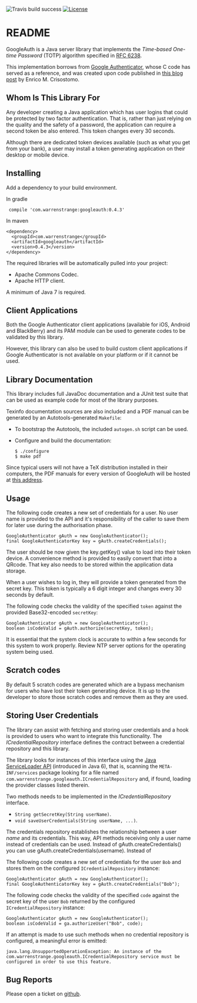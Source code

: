 ![Travis build success](https://travis-ci.org/ari/GoogleAuth.svg?branch=master)
[![License](https://img.shields.io/badge/license-BSD-blue.svg?style=flat)](https://github.com/wstrange/GoogleAuth/blob/master/LICENSE)

README
======

GoogleAuth is a Java server library that implements the _Time-based One-time
Password_ (TOTP) algorithm specified in [RFC 6238][RFC6238].

This implementation borrows from [Google Authenticator][gauth], whose C code has
served as a reference, and was created upon code published in
[this blog post][tgb] by Enrico M. Crisostomo.


Whom Is This Library For
------------------------

Any developer creating a Java application which has user logins that could be protected by two factor authentication.
That is, rather than just relying on the quality and the safety of a password, the application can require a second token be also entered.
This token changes every 30 seconds.

Although there are dedicated token devices available (such as what you get from your bank),
a user may install a token generating application on their desktop or mobile device.

Installing
----------

Add a dependency to your build environment.

In gradle

     compile 'com.warrenstrange:googleauth:0.4.3'

In maven

    <dependency>
      <groupId>com.warrenstrange</groupId>
      <artifactId>googleauth</artifactId>
      <version>0.4.3</version>
    </dependency>

The required libraries will be automatically pulled into your project:

  * Apache Commons Codec.
  * Apache HTTP client.


A minimum of Java 7 is required.


Client Applications
-------------------

Both the Google Authenticator client applications (available for iOS, Android
and BlackBerry) and its PAM module can be used to generate codes to be validated
by this library.

However, this library can also be used to build custom client applications if
Google Authenticator is not available on your platform or if it cannot be used.

Library Documentation
---------------------

This library includes full JavaDoc documentation and a JUnit test suite that can
be used as example code for most of the library purposes.

Texinfo documentation sources are also included and a PDF manual can be
generated by an Autotools-generated `Makefile`:

  * To bootstrap the Autotools, the included `autogen.sh` script can be used.
  
  * Configure and build the documentation:

        $ ./configure
        $ make pdf

Since typical users will not have a TeX distribution installed in their
computers, the PDF manuals for every version of GoogleAuth will be hosted at
[this address][pdfdoc].

[pdfdoc]: https://drive.google.com/folderview?id=0BxZtP9CHH-Q6TzRSaWtkQ0pEYk0&usp=sharing

Usage
-----

The following code creates a new set of credentials for a user. No user name is
provided to the API and it's responsibility of the caller to save them for later
use during the authorisation phase.

    GoogleAuthenticator gAuth = new GoogleAuthenticator();
    final GoogleAuthenticatorKey key = gAuth.createCredentials();

The user should be now given the key.getKey() value to load into their token device. A convenience method is provided to easily convert that into a QRcode. That key also needs to be stored within the application data storage.


When a user wishes to log in, they will provide a token generated from the secret key. This token is typically a 6 digit integer and changes every 30 seconds by default.

The following code checks the validity of the specified `token` against the
provided Base32-encoded `secretKey`:

    GoogleAuthenticator gAuth = new GoogleAuthenticator();
    boolean isCodeValid = gAuth.authorize(secretKey, token);

It is essential that the system clock is accurate to within a few seconds for this system to work properly. Review NTP server options for the operating system being used.


Scratch codes
-------------
By default 5 scratch codes are generated which are a bypass mechanism for users who have lost their token generating device. It is up to the developer to store those scratch codes and remove them as they are used.


Storing User Credentials
------------------------

The library can assist with fetching and storing user credentials and a hook is
provided to users who want to integrate this functionality. The *ICredentialRepository* interface defines the contract between a credential repository and this library.

The library looks for instances of this interface using the
[Java ServiceLoader API][serviceLoader] (introduced in Java 6), that is,
scanning the `META-INF/services` package looking for a file named
`com.warrenstrange.googleauth.ICredentialRepository` and, if found, loading the
provider classes listed therein.

Two methods needs to be implemented in the *ICredentialRepository* interface.

  * `String getSecretKey(String userName)`.
  * `void saveUserCredentials(String userName, ...)`.

The credentials repository establishes the relationship between a user _name_
and its credentials.  This way, API methods receiving only a user name instead
of credentials can be used. Instead of gAuth.createCredentials() you can use gAuth.createCredentials(username). Instead of 

The following code creates a new set of credentials for the user `Bob` and
stores them on the configured `ICredentialRepository` instance:

    GoogleAuthenticator gAuth = new GoogleAuthenticator();
    final GoogleAuthenticatorKey key = gAuth.createCredentials("Bob");


The following code checks the validity of the specified `code` against the
secret key of the user `Bob` returned by the configured
`ICredentialRepository` instance:

    GoogleAuthenticator gAuth = new GoogleAuthenticator();
    boolean isCodeValid = ga.authorizeUser("Bob", code);


If an attempt is made to use such methods when no credential repository is
configured, a meaningful error is emitted:

    java.lang.UnsupportedOperationException: An instance of the
    com.warrenstrange.googleauth.ICredentialRepository service must be
    configured in order to use this feature.

Bug Reports
-----------

Please open a ticket on [github][githubIssues].

[RFC6238]: https://tools.ietf.org/html/rfc6238
[gauth]: https://code.google.com/p/google-authenticator/
[tgb]: http://thegreyblog.blogspot.com/2011/12/google-authenticator-using-it-in-your.html?q=google+authenticator
[serviceLoader]: http://docs.oracle.com/javase/6/docs/api/java/util/ServiceLoader.html
[SecureRandom]: http://docs.oracle.com/javase/8/docs/api/java/security/SecureRandom.html
[sr-algorithms]: http://docs.oracle.com/javase/8/docs/technotes/guides/security/StandardNames.html#SecureRandom
[githubIssues]: https://github.com/wstrange/GoogleAuth/issues
